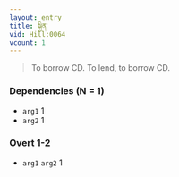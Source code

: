 ```yaml
---
layout: entry
title: སྐྱིན་
vid: Hill:0064
vcount: 1
---
```


> To borrow CD\.
 To lend, to borrow CD\.

### Dependencies (N = 1)
* `arg1` 1
* `arg2` 1


### Overt 1-2
* `arg1` `arg2` 1
